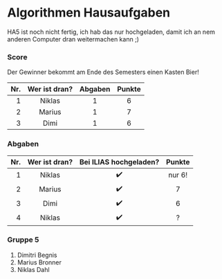 # Algorithmen Hausaufgaben

HA5 ist noch nicht fertig, ich hab das nur hochgeladen,
damit ich an nem anderen Computer dran weitermachen kann ;)

### Score

Der Gewinner bekommt am Ende des Semesters einen Kasten Bier!

| Nr. | Wer ist dran? | Abgaben | Punkte
|----:|:-------------:|:-------:|:----:
| 1   | Niklas        | 1       | 6
| 2   | Marius        | 1       | 7
| 3   | Dimi          | 1       | 6

### Abgaben

| Nr. | Wer ist dran? | Bei ILIAS hochgeladen? | Punkte
|----:|:-------------:|:----------------------:|:----:
| 1   | Niklas        | :heavy_check_mark:     | nur 6!
| 2   | Marius        | :heavy_check_mark:     | 7
| 3   | Dimi          | :heavy_check_mark:     | 6
| 4   | Niklas        | :heavy_check_mark:     | ?

### Gruppe 5

1. Dimitri Begnis
2. Marius Bronner
3. Niklas Dahl

